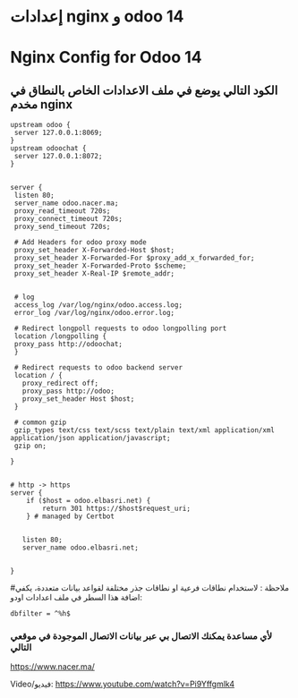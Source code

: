 # إعدادات  nginx و odoo 14
# Nginx Config for Odoo 14
     
##  الكود التالي يوضع في ملف الاعدادات الخاص بالنطاق في مخدم nginx
```
upstream odoo {
 server 127.0.0.1:8069;
}
upstream odoochat {
 server 127.0.0.1:8072;
}


server {
 listen 80;
 server_name odoo.nacer.ma;
 proxy_read_timeout 720s;
 proxy_connect_timeout 720s;
 proxy_send_timeout 720s;

 # Add Headers for odoo proxy mode
 proxy_set_header X-Forwarded-Host $host;
 proxy_set_header X-Forwarded-For $proxy_add_x_forwarded_for;
 proxy_set_header X-Forwarded-Proto $scheme;
 proxy_set_header X-Real-IP $remote_addr;


 # log
 access_log /var/log/nginx/odoo.access.log;
 error_log /var/log/nginx/odoo.error.log;

 # Redirect longpoll requests to odoo longpolling port
 location /longpolling {
 proxy_pass http://odoochat;
 }

 # Redirect requests to odoo backend server
 location / {
   proxy_redirect off;
   proxy_pass http://odoo;
   proxy_set_header Host $host;
 }

 # common gzip
 gzip_types text/css text/scss text/plain text/xml application/xml application/json application/javascript;
 gzip on;

}


# http -> https
server {
    if ($host = odoo.elbasri.net) {
        return 301 https://$host$request_uri;
    } # managed by Certbot


   listen 80;
   server_name odoo.elbasri.net;


}
```

#ملاحظة :
لاستخدام نطاقات فرعية او نطاقات جذر مختلفة لقواعد بيانات متعددة، يكفي اضافة هذا السطر في ملف اعدادات اودو:
```
dbfilter = ^%h$
```
###  لأي مساعدة يمكنك الاتصال بي عبر بيانات الاتصال الموجودة في موقعي التالي
https://www.nacer.ma/
                    
Video/فيديو:
https://www.youtube.com/watch?v=Pi9Yffgmlk4
